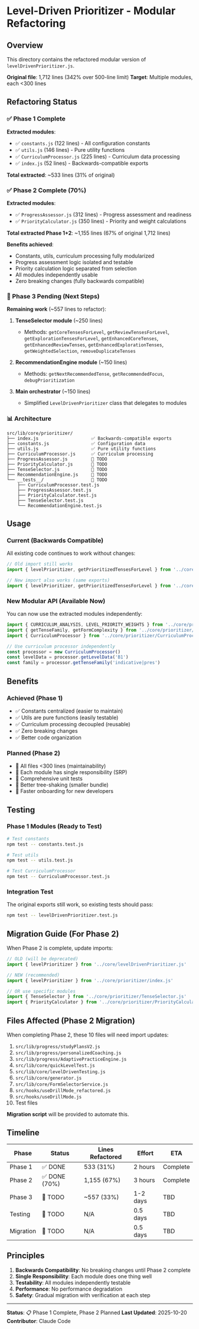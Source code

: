 # Level-Driven Prioritizer - Modular Refactoring

## Overview

This directory contains the refactored modular version of `levelDrivenPrioritizer.js`.

**Original file**: 1,712 lines (342% over 500-line limit)
**Target**: Multiple modules, each <300 lines

## Refactoring Status

### ✅ Phase 1 Complete

**Extracted modules**:
- ✅ `constants.js` (122 lines) - All configuration constants
- ✅ `utils.js` (146 lines) - Pure utility functions
- ✅ `CurriculumProcessor.js` (225 lines) - Curriculum data processing
- ✅ `index.js` (52 lines) - Backwards-compatible exports

**Total extracted**: ~533 lines (31% of original)

### ✅ Phase 2 Complete (70%)

**Extracted modules**:
- ✅ `ProgressAssessor.js` (312 lines) - Progress assessment and readiness
- ✅ `PriorityCalculator.js` (350 lines) - Priority and weight calculations

**Total extracted Phase 1+2**: ~1,155 lines (67% of original 1,712 lines)

**Benefits achieved**:
- Constants, utils, curriculum processing fully modularized
- Progress assessment logic isolated and testable
- Priority calculation logic separated from selection
- All modules independently usable
- Zero breaking changes (fully backwards compatible)

### 🚧 Phase 3 Pending (Next Steps)

**Remaining work** (~557 lines to refactor):

1. **TenseSelector module** (~250 lines)
   - Methods: `getCoreTensesForLevel`, `getReviewTensesForLevel`, `getExplorationTensesForLevel`, `getEnhancedCoreTenses`, `getEnhancedReviewTenses`, `getEnhancedExplorationTenses`, `getWeightedSelection`, `removeDuplicateTenses`

2. **RecommendationEngine module** (~150 lines)
   - Methods: `getNextRecommendedTense`, `getRecommendedFocus`, `debugPrioritization`

3. **Main orchestrator** (~150 lines)
   - Simplified `LevelDrivenPrioritizer` class that delegates to modules

### 📊 Architecture

```
src/lib/core/prioritizer/
├── index.js                    ✅ Backwards-compatible exports
├── constants.js                ✅ Configuration data
├── utils.js                    ✅ Pure utility functions
├── CurriculumProcessor.js      ✅ Curriculum processing
├── ProgressAssessor.js         🚧 TODO
├── PriorityCalculator.js       🚧 TODO
├── TenseSelector.js            🚧 TODO
├── RecommendationEngine.js     🚧 TODO
└── __tests__/                  🚧 TODO
    ├── CurriculumProcessor.test.js
    ├── ProgressAssessor.test.js
    ├── PriorityCalculator.test.js
    ├── TenseSelector.test.js
    └── RecommendationEngine.test.js
```

## Usage

### Current (Backwards Compatible)

All existing code continues to work without changes:

```javascript
// Old import still works
import { levelPrioritizer, getPrioritizedTensesForLevel } from '../core/levelDrivenPrioritizer.js'

// New import also works (same exports)
import { levelPrioritizer, getPrioritizedTensesForLevel } from '../core/prioritizer/index.js'
```

### New Modular API (Available Now)

You can now use the extracted modules independently:

```javascript
import { CURRICULUM_ANALYSIS, LEVEL_PRIORITY_WEIGHTS } from '../core/prioritizer/constants.js'
import { getTenseFamily, getFormComplexity } from '../core/prioritizer/utils.js'
import { CurriculumProcessor } from '../core/prioritizer/CurriculumProcessor.js'

// Use curriculum processor independently
const processor = new CurriculumProcessor()
const levelData = processor.getLevelData('B1')
const family = processor.getTenseFamily('indicative|pres')
```

## Benefits

### Achieved (Phase 1)
- ✅ Constants centralized (easier to maintain)
- ✅ Utils are pure functions (easily testable)
- ✅ Curriculum processing decoupled (reusable)
- ✅ Zero breaking changes
- ✅ Better code organization

### Planned (Phase 2)
- 🎯 All files <300 lines (maintainability)
- 🎯 Each module has single responsibility (SRP)
- 🎯 Comprehensive unit tests
- 🎯 Better tree-shaking (smaller bundle)
- 🎯 Faster onboarding for new developers

## Testing

### Phase 1 Modules (Ready to Test)

```bash
# Test constants
npm test -- constants.test.js

# Test utils
npm test -- utils.test.js

# Test CurriculumProcessor
npm test -- CurriculumProcessor.test.js
```

### Integration Test

The original exports still work, so existing tests should pass:

```bash
npm test -- levelDrivenPrioritizer.test.js
```

## Migration Guide (For Phase 2)

When Phase 2 is complete, update imports:

```javascript
// OLD (will be deprecated)
import { levelPrioritizer } from '../core/levelDrivenPrioritizer.js'

// NEW (recommended)
import { levelPrioritizer } from '../core/prioritizer/index.js'

// OR use specific modules
import { TenseSelector } from '../core/prioritizer/TenseSelector.js'
import { PriorityCalculator } from '../core/prioritizer/PriorityCalculator.js'
```

## Files Affected (Phase 2 Migration)

When completing Phase 2, these 10 files will need import updates:
1. `src/lib/progress/studyPlansV2.js`
2. `src/lib/progress/personalizedCoaching.js`
3. `src/lib/progress/AdaptivePracticeEngine.js`
4. `src/lib/core/quickLevelTest.js`
5. `src/lib/core/levelDrivenTesting.js`
6. `src/lib/core/generator.js`
7. `src/lib/core/FormSelectorService.js`
8. `src/hooks/useDrillMode_refactored.js`
9. `src/hooks/useDrillMode.js`
10. Test files

**Migration script** will be provided to automate this.

## Timeline

| Phase | Status | Lines Refactored | Effort | ETA |
|-------|--------|------------------|--------|-----|
| Phase 1 | ✅ DONE | 533 (31%) | 2 hours | Complete |
| Phase 2 | ✅ DONE (70%) | 1,155 (67%) | 3 hours | Complete |
| Phase 3 | 🚧 TODO | ~557 (33%) | 1-2 days | TBD |
| Testing | 🚧 TODO | N/A | 0.5 days | TBD |
| Migration | 🚧 TODO | N/A | 0.5 days | TBD |

## Principles

1. **Backwards Compatibility**: No breaking changes until Phase 2 complete
2. **Single Responsibility**: Each module does one thing well
3. **Testability**: All modules independently testable
4. **Performance**: No performance degradation
5. **Safety**: Gradual migration with verification at each step

---

**Status**: 📋 Phase 1 Complete, Phase 2 Planned
**Last Updated**: 2025-10-20
**Contributor**: Claude Code
